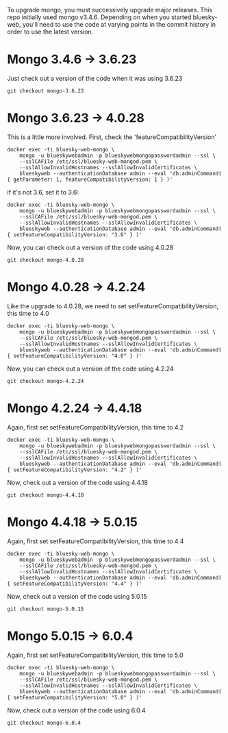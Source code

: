 To upgrade mongo, you must successively upgrade major releases.  This repo
initially used mongo v3.4.6.  Depending on when you started bluesky-web,
you'll need to use the code at varying points in the commit history
in order to use the latest version.

# Mongo 3.4.6 -> 3.6.23

Just check out a version of the code when it was using 3.6.23

    git checkout mongo-3.6.23


# Mongo 3.6.23 -> 4.0.28

This is a little more involved.  First, check the 'featureCompatibilityVersion'

    docker exec -ti bluesky-web-mongo \
        mongo -u blueskywebadmin -p blueskywebmongopasswordadmin --ssl \
        --sslCAFile /etc/ssl/bluesky-web-mongod.pem \
        --sslAllowInvalidHostnames --sslAllowInvalidCertificates \
        blueskyweb --authenticationDatabase admin --eval 'db.adminCommand( { getParameter: 1, featureCompatibilityVersion: 1 } )'

if it's not 3.6, set it to 3.6:

    docker exec -ti bluesky-web-mongo \
        mongo -u blueskywebadmin -p blueskywebmongopasswordadmin --ssl \
        --sslCAFile /etc/ssl/bluesky-web-mongod.pem \
        --sslAllowInvalidHostnames --sslAllowInvalidCertificates \
        blueskyweb --authenticationDatabase admin --eval 'db.adminCommand( { setFeatureCompatibilityVersion: "3.6" } )'

Now, you can check out a version of the code using 4.0.28

    git checkout mongo-4.0.28


# Mongo 4.0.28 -> 4.2.24

Like the upgrade to 4.0.28, we need to set setFeatureCompatibilityVersion,
this time to 4.0

    docker exec -ti bluesky-web-mongo \
        mongo -u blueskywebadmin -p blueskywebmongopasswordadmin --ssl \
        --sslCAFile /etc/ssl/bluesky-web-mongod.pem \
        --sslAllowInvalidHostnames --sslAllowInvalidCertificates \
        blueskyweb --authenticationDatabase admin --eval 'db.adminCommand( { setFeatureCompatibilityVersion: "4.0" } )'

Now, you can check out a version of the code using 4.2.24

    git checkout mongo-4.2.24

# Mongo 4.2.24 -> 4.4.18

Again, first set setFeatureCompatibilityVersion, this time to 4.2

    docker exec -ti bluesky-web-mongo \
        mongo -u blueskywebadmin -p blueskywebmongopasswordadmin --ssl \
        --sslCAFile /etc/ssl/bluesky-web-mongod.pem \
        --sslAllowInvalidHostnames --sslAllowInvalidCertificates \
        blueskyweb --authenticationDatabase admin --eval 'db.adminCommand( { setFeatureCompatibilityVersion: "4.2" } )'

Now, check out a version of the code using 4.4.18

    git checkout mongo-4.4.18

# Mongo 4.4.18 -> 5.0.15

Again, first set setFeatureCompatibilityVersion, this time to 4.4

    docker exec -ti bluesky-web-mongo \
        mongo -u blueskywebadmin -p blueskywebmongopasswordadmin --ssl \
        --sslCAFile /etc/ssl/bluesky-web-mongod.pem \
        --sslAllowInvalidHostnames --sslAllowInvalidCertificates \
        blueskyweb --authenticationDatabase admin --eval 'db.adminCommand( { setFeatureCompatibilityVersion: "4.4" } )'

Now, check out a version of the code using 5.0.15

    git checkout mongo-5.0.15

# Mongo 5.0.15 -> 6.0.4

Again, first set setFeatureCompatibilityVersion, this time to 5.0

    docker exec -ti bluesky-web-mongo \
        mongo -u blueskywebadmin -p blueskywebmongopasswordadmin --ssl \
        --sslCAFile /etc/ssl/bluesky-web-mongod.pem \
        --sslAllowInvalidHostnames --sslAllowInvalidCertificates \
        blueskyweb --authenticationDatabase admin --eval 'db.adminCommand( { setFeatureCompatibilityVersion: "5.0" } )'

Now, check out a version of the code using 6.0.4

    git checkout mongo-6.0.4
